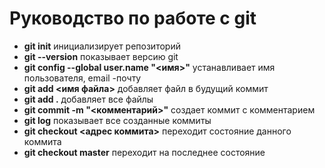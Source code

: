 # Руководство по работе с git

* **git init** инициализирует репозиторий
* **git --version** показывает версию git 
* **git config --global user.name "<имя>"** устанавливает имя пользователя, email -почту
* **git add <имя файла>** добавляет файл в будущий коммит
* **git add .** добавляет все файлы
* **git commit -m "<комментарий>"** создает коммит с комментарием
* **git log** показывает все созданные коммиты
* **git checkout <адрес коммита>** переходит состояние данного коммита
* **git checkout master** переходит на последнее состояние